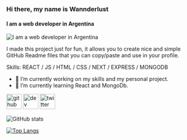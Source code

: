 ### Hi there, my name is Wannderlust
#### I am a web developer in **Argentina**
![I am a web developer in **Argentina**](https://arturssmirnovs.github.io/github-profile-readme-generator/images/banner.png)

I made this project just for fun, it allows you to create nice and simple GitHub Readme files that you can copy/paste and use in your profile.

Skills: REACT / JS / HTML / CSS / NEXT / EXPRESS / MONGODB 

- 🔭 I’m currently working on my skills and my personal project.
- 🌱 I’m currently learning React and MongoDb.


[<img src='https://cdn.jsdelivr.net/npm/simple-icons@3.0.1/icons/github.svg' alt='github' height='40'>](https://github.com/wonnderlust)  [<img src='https://cdn.jsdelivr.net/npm/simple-icons@3.0.1/icons/dev-dot-to.svg' alt='dev' height='40'>](https://dev.to/SantyZck)  [<img src='https://cdn.jsdelivr.net/npm/simple-icons@3.0.1/icons/twitter.svg' alt='twitter' height='40'>](https://twitter.com/@sgux715)  

![GitHub stats](https://github-readme-stats.vercel.app/api?username=wannderlust&show_icons=true)  

[![Top Langs](https://github-readme-stats.vercel.app/api/top-langs/?username=wonnderlust)](https://github.com/anuraghazra/github-readme-stats)
